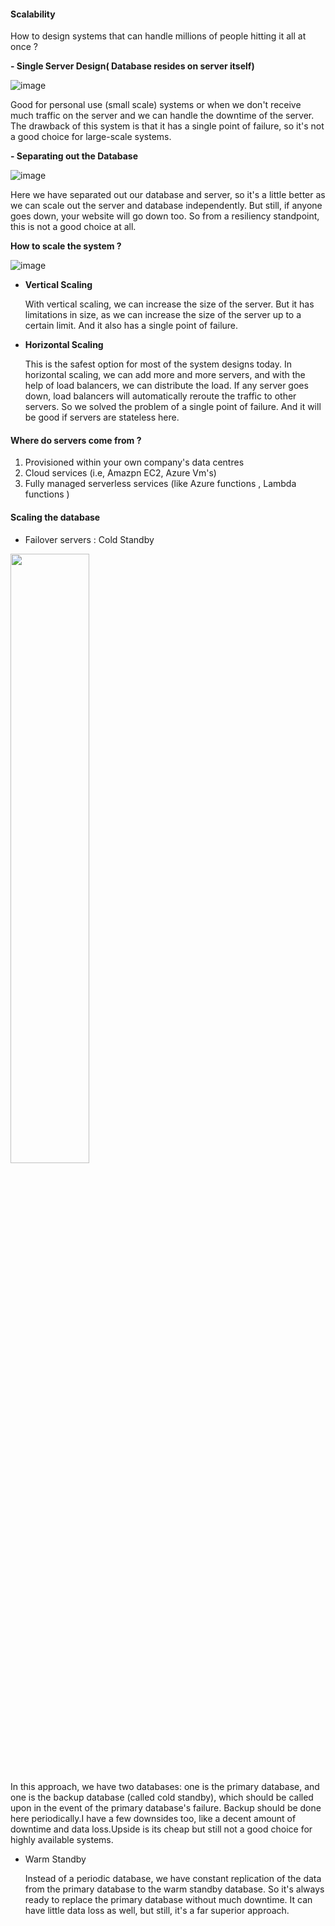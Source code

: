 
#### Scalability

How to design systems that can handle millions of people hitting it all at once ?

<b> - Single Server Design( Database resides on server itself) </b>
   
   
![image](https://user-images.githubusercontent.com/33116849/233579091-3fbc60de-5229-45f5-9346-3dedb1dbee47.png)

Good for personal use (small scale) systems or when we don't receive much traffic on the server and we can handle the downtime of the server. The drawback of this system is that it has a single point of failure, so it's not a good choice for large-scale systems.

<b> - Separating out the Database </b>

![image](https://user-images.githubusercontent.com/33116849/233582162-ae410c01-4b87-4308-8ec8-c63a8c7b4c5c.png)

Here we have separated out our database and server, so it's a little better as we can scale out the server and database independently. But still, if anyone goes down, your website will go down too. So from a resiliency standpoint, this is not a good choice at all.


<b>How to scale the system ?</b>

![image](https://user-images.githubusercontent.com/33116849/233584941-82a056f0-03dd-44bb-bb67-9785d64fd097.png)


- <b>Vertical Scaling </b> 

    With vertical scaling, we can increase the size of the server. But it has limitations in size, as we can increase the size of the server up to a certain limit. And it also has a single point of failure.

- <b>Horizontal Scaling</b>

    This is the safest option for most of the system designs today. In horizontal scaling, we can add more and more servers, and with the help of load balancers, we can distribute the load. If any server goes down, load balancers will automatically reroute the traffic to other servers. So we solved the problem of a single point of failure. And it will be good if servers are stateless here.
    
    
#### Where do servers come from ?

1. Provisioned within your own company's data centres
2. Cloud services (i.e, Amazpn EC2, Azure Vm's)
3. Fully managed serverless services (like Azure functions , Lambda functions )

#### Scaling the database
- Failover servers : Cold Standby

<img src="https://user-images.githubusercontent.com/33116849/233587946-6c539066-fd93-42fd-bad5-d7462c6f9802.png" width="50%"/>

   In this approach, we have two databases: one is the primary database, and one is the backup database (called cold standby), which should be called upon in the event of the primary database's failure. Backup should be done here periodically.I have a few downsides too, like a decent amount of downtime and data loss.Upside is its cheap but still not a good choice for highly available systems.

- Warm Standby

   Instead of a periodic database, we have constant replication of the data from the primary database to the warm standby database. So it's always ready to replace the primary database without much downtime. It can have little data loss as well, but still, it's a far superior approach.




  
